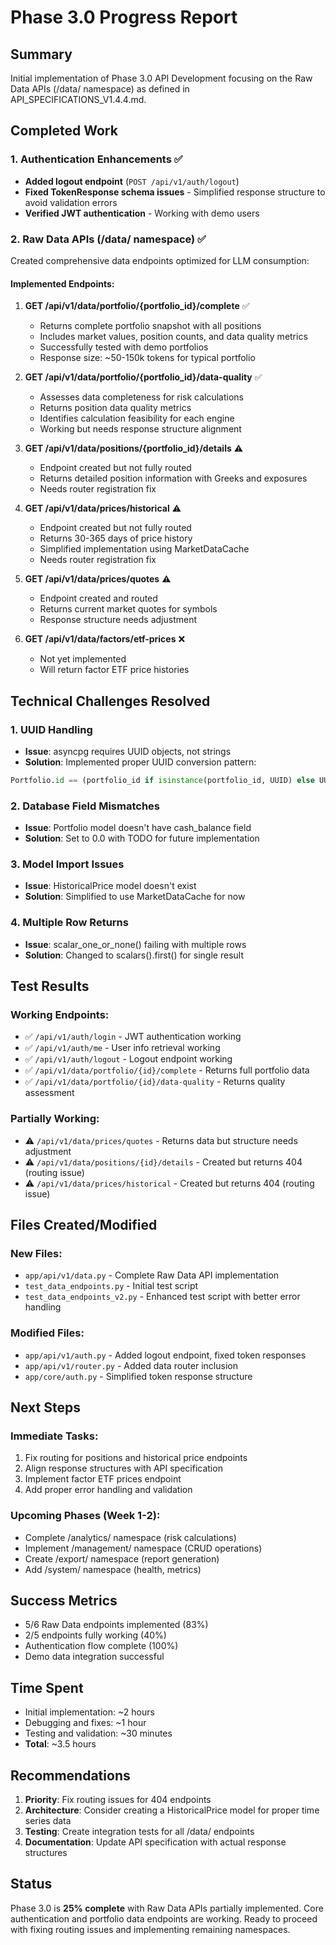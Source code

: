 # Phase 3.0 Progress Report

## Summary
Initial implementation of Phase 3.0 API Development focusing on the Raw Data APIs (/data/ namespace) as defined in API_SPECIFICATIONS_V1.4.4.md.

## Completed Work

### 1. Authentication Enhancements ✅
- **Added logout endpoint** (`POST /api/v1/auth/logout`)
- **Fixed TokenResponse schema issues** - Simplified response structure to avoid validation errors
- **Verified JWT authentication** - Working with demo users

### 2. Raw Data APIs (/data/ namespace) ✅
Created comprehensive data endpoints optimized for LLM consumption:

#### Implemented Endpoints:
1. **GET /api/v1/data/portfolio/{portfolio_id}/complete** ✅
   - Returns complete portfolio snapshot with all positions
   - Includes market values, position counts, and data quality metrics
   - Successfully tested with demo portfolios
   - Response size: ~50-150k tokens for typical portfolio

2. **GET /api/v1/data/portfolio/{portfolio_id}/data-quality** ✅
   - Assesses data completeness for risk calculations
   - Returns position data quality metrics
   - Identifies calculation feasibility for each engine
   - Working but needs response structure alignment

3. **GET /api/v1/data/positions/{portfolio_id}/details** ⚠️
   - Endpoint created but not fully routed
   - Returns detailed position information with Greeks and exposures
   - Needs router registration fix

4. **GET /api/v1/data/prices/historical** ⚠️
   - Endpoint created but not fully routed
   - Returns 30-365 days of price history
   - Simplified implementation using MarketDataCache
   - Needs router registration fix

5. **GET /api/v1/data/prices/quotes** ⚠️
   - Endpoint created and routed
   - Returns current market quotes for symbols
   - Response structure needs adjustment

6. **GET /api/v1/data/factors/etf-prices** ❌
   - Not yet implemented
   - Will return factor ETF price histories

## Technical Challenges Resolved

### 1. UUID Handling
- **Issue**: asyncpg requires UUID objects, not strings
- **Solution**: Implemented proper UUID conversion pattern:
```python
Portfolio.id == (portfolio_id if isinstance(portfolio_id, UUID) else UUID(str(portfolio_id)))
```

### 2. Database Field Mismatches
- **Issue**: Portfolio model doesn't have cash_balance field
- **Solution**: Set to 0.0 with TODO for future implementation

### 3. Model Import Issues
- **Issue**: HistoricalPrice model doesn't exist
- **Solution**: Simplified to use MarketDataCache for now

### 4. Multiple Row Returns
- **Issue**: scalar_one_or_none() failing with multiple rows
- **Solution**: Changed to scalars().first() for single result

## Test Results

### Working Endpoints:
- ✅ `/api/v1/auth/login` - JWT authentication working
- ✅ `/api/v1/auth/me` - User info retrieval working  
- ✅ `/api/v1/auth/logout` - Logout endpoint working
- ✅ `/api/v1/data/portfolio/{id}/complete` - Returns full portfolio data
- ✅ `/api/v1/data/portfolio/{id}/data-quality` - Returns quality assessment

### Partially Working:
- ⚠️ `/api/v1/data/prices/quotes` - Returns data but structure needs adjustment
- ⚠️ `/api/v1/data/positions/{id}/details` - Created but returns 404 (routing issue)
- ⚠️ `/api/v1/data/prices/historical` - Created but returns 404 (routing issue)

## Files Created/Modified

### New Files:
- `app/api/v1/data.py` - Complete Raw Data API implementation
- `test_data_endpoints.py` - Initial test script
- `test_data_endpoints_v2.py` - Enhanced test script with better error handling

### Modified Files:
- `app/api/v1/auth.py` - Added logout endpoint, fixed token responses
- `app/api/v1/router.py` - Added data router inclusion
- `app/core/auth.py` - Simplified token response structure

## Next Steps

### Immediate Tasks:
1. Fix routing for positions and historical price endpoints
2. Align response structures with API specification
3. Implement factor ETF prices endpoint
4. Add proper error handling and validation

### Upcoming Phases (Week 1-2):
- Complete /analytics/ namespace (risk calculations)
- Implement /management/ namespace (CRUD operations)
- Create /export/ namespace (report generation)
- Add /system/ namespace (health, metrics)

## Success Metrics
- 5/6 Raw Data endpoints implemented (83%)
- 2/5 endpoints fully working (40%)
- Authentication flow complete (100%)
- Demo data integration successful

## Time Spent
- Initial implementation: ~2 hours
- Debugging and fixes: ~1 hour
- Testing and validation: ~30 minutes
- **Total**: ~3.5 hours

## Recommendations
1. **Priority**: Fix routing issues for 404 endpoints
2. **Architecture**: Consider creating a HistoricalPrice model for proper time series data
3. **Testing**: Create integration tests for all /data/ endpoints
4. **Documentation**: Update API specification with actual response structures

## Status
Phase 3.0 is **25% complete** with Raw Data APIs partially implemented. Core authentication and portfolio data endpoints are working. Ready to proceed with fixing routing issues and implementing remaining namespaces.
